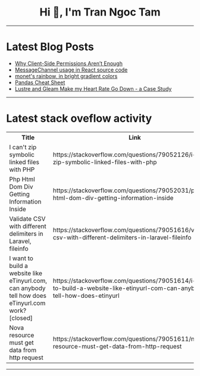 <h1 align="center">Hi 👋, I'm Tran Ngoc Tam</h1>

---

# Latest Blog Posts 
<!-- BLOG-POST-LIST:START -->
- [Why Client-Side Permissions Aren’t Enough](https://dev.to/daniel-mutuku/why-client-side-permissions-arent-enough-5fpm)
- [MessageChannel usage in React source code](https://dev.to/thinkthroo/messagechannel-usage-in-react-source-code-3771)
- [monet&#39;s rainbow, in bright gradient colors](https://dev.to/babar_ali/monets-rainbow-in-bright-gradient-colors-4mk7)
- [Pandas Cheat Sheet](https://dev.to/harshm03/pandas-cheat-sheet-2bfm)
- [Lustre and Gleam Make my Heart Rate Go Down - a Case Study](https://dev.to/enoonan/lustre-and-gleam-make-my-heart-rate-go-down-a-case-study-5765)
<!-- BLOG-POST-LIST:END -->

---

# Latest stack oveflow activity
<table>
  <tr><th>Title</th><th>Link</th></tr>
  <!-- STACKOVERFLOW:START --><tr><td>I can&#39;t zip symbolic linked files with PHP</td><td>https://stackoverflow.com/questions/79052126/i-cant-zip-symbolic-linked-files-with-php</td></tr><tr><td>Php Html Dom Div Getting Information Inside</td><td>https://stackoverflow.com/questions/79052031/php-html-dom-div-getting-information-inside</td></tr><tr><td>Validate CSV with different delimiters in Laravel, fileinfo</td><td>https://stackoverflow.com/questions/79051616/validate-csv-with-different-delimiters-in-laravel-fileinfo</td></tr><tr><td>I want to build a website like eTinyurl.com, can anybody tell how does eTinyurl.com work? [closed]</td><td>https://stackoverflow.com/questions/79051614/i-want-to-build-a-website-like-etinyurl-com-can-anybody-tell-how-does-etinyurl</td></tr><tr><td>Nova resource must get data from http request</td><td>https://stackoverflow.com/questions/79051611/nova-resource-must-get-data-from-http-request</td></tr><!-- STACKOVERFLOW:END -->
</table>

---


